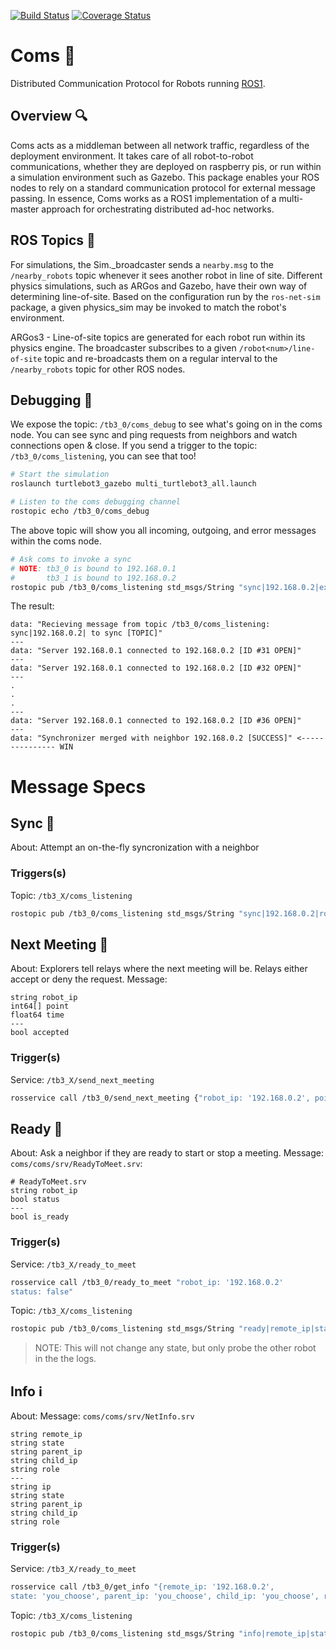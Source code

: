 [![Build Status](https://app.travis-ci.com/NESTLab/coms.svg?branch=main)](https://app.travis-ci.com/NESTLab/coms)
[![Coverage Status](https://coveralls.io/repos/github/NESTLab/coms/badge.svg?branch=HEAD)](https://coveralls.io/github/NESTLab/coms?branch=HEAD)

# Coms 📡
Distributed Communication Protocol for Robots running [ROS1](https://www.ros.org).

## Overview 🔍
Coms acts as a middleman between all network traffic, regardless of the deployment environment. It takes care of all robot-to-robot communications, whether they are deployed on raspberry pis, or run within a simulation environment such as Gazebo. This package enables your ROS nodes to rely on a standard communication protocol for external message passing. In essence, Coms works as a ROS1 implementation of a multi-master approach for orchestrating distributed ad-hoc networks.

## ROS Topics 💬
For simulations, the Sim._broadcaster sends a `nearby.msg` to the `/nearby_robots` topic whenever it sees another robot in line of site. Different physics simulations, such as ARGos and Gazebo, have their own way of determining line-of-site. Based on the configuration run by
the `ros-net-sim` package, a given physics_sim may be invoked to match the robot's environment.

ARGos3 - Line-of-site topics are generated for each robot run within its physics engine.
The broadcaster subscribes to a given `/robot<num>/line-of-site` topic and re-broadcasts them on a regular interval to the `/nearby_robots` topic for other ROS nodes.

## Debugging 🔧
We expose the topic: `/tb3_0/coms_debug` to see what's going on in the coms node. You can see sync and ping requests from neighbors and watch connections open & close. If you send a trigger to the topic: `/tb3_0/coms_listening`, you can see that too!

```zsh
# Start the simulation
roslaunch turtlebot3_gazebo multi_turtlebot3_all.launch
```

```zsh
# Listen to the coms debugging channel 
rostopic echo /tb3_0/coms_debug
```

The above topic will show you all incoming, outgoing, and error messages within the coms node.

```zsh
# Ask coms to invoke a sync
# NOTE: tb3_0 is bound to 192.168.0.1
#       tb3_1 is bound to 192.168.0.2
rostopic pub /tb3_0/coms_listening std_msgs/String "sync|192.168.0.2|explorer"
```

The result:
```log
data: "Recieving message from topic /tb3_0/coms_listening: sync|192.168.0.2| to sync [TOPIC]"
---
data: "Server 192.168.0.1 connected to 192.168.0.2 [ID #31 OPEN]"
---
data: "Server 192.168.0.1 connected to 192.168.0.2 [ID #32 OPEN]"
---
.
.
.
---
data: "Server 192.168.0.1 connected to 192.168.0.2 [ID #36 OPEN]"
---
data: "Synchronizer merged with neighbor 192.168.0.2 [SUCCESS]" <--------------- WIN

```

# Message Specs

## Sync 🔁
About: Attempt an on-the-fly syncronization with a neighbor
### Triggers(s)
Topic: `/tb3_X/coms_listening`
```zsh
rostopic pub /tb3_0/coms_listening std_msgs/String "sync|192.168.0.2|role"
```

## Next Meeting 🤝
About: Explorers tell relays where the next meeting will be. Relays either accept or deny the request.
Message:
```
string robot_ip
int64[] point
float64 time
---
bool accepted
```

### Trigger(s)
Service: `/tb3_X/send_next_meeting`
```zsh
rosservice call /tb3_0/send_next_meeting {"robot_ip: '192.168.0.2', point: [23,9,1], time: 0.0"}
```


## Ready 🚦
About: Ask a neighbor if they are ready to start or stop a meeting.
Message: `coms/coms/srv/ReadyToMeet.srv`:
```
# ReadyToMeet.srv
string robot_ip
bool status
---
bool is_ready
```
### Trigger(s)

Service: `/tb3_X/ready_to_meet`
```zsh
rosservice call /tb3_0/ready_to_meet "robot_ip: '192.168.0.2'
status: false"
```

Topic: `/tb3_X/coms_listening`
```zsh
rostopic pub /tb3_0/coms_listening std_msgs/String "ready|remote_ip|status"
```
> NOTE: This will not change any state, but only probe the other robot in the the logs.

## Info ℹ
About:
Message: `coms/coms/srv/NetInfo.srv`
```
string remote_ip
string state
string parent_ip
string child_ip
string role
---
string ip
string state
string parent_ip
string child_ip
string role
```

### Trigger(s)

Service: `/tb3_X/ready_to_meet`
```zsh
rosservice call /tb3_0/get_info "{remote_ip: '192.168.0.2',
state: 'you_choose', parent_ip: 'you_choose', child_ip: 'you_choose', role: 'explorer'}"
```

Topic: `/tb3_X/coms_listening`
```zsh
rostopic pub /tb3_0/coms_listening std_msgs/String "info|remote_ip|state|parent_ip|child_ip|role"
```


